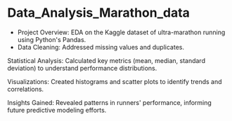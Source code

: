 # Data_Analysis_Marathon_data
- Project Overview: EDA on the Kaggle dataset of ultra-marathon running using Python's Pandas.
- Data Cleaning: Addressed missing values and duplicates.
<p>Statistical Analysis: Calculated key metrics (mean, median, standard deviation) to understand performance distributions.</p> <p>Visualizations: Created histograms and scatter plots to identify trends and correlations.</p>
<p>Insights Gained: Revealed patterns in runners' performance, informing future predictive modeling efforts.</p>
